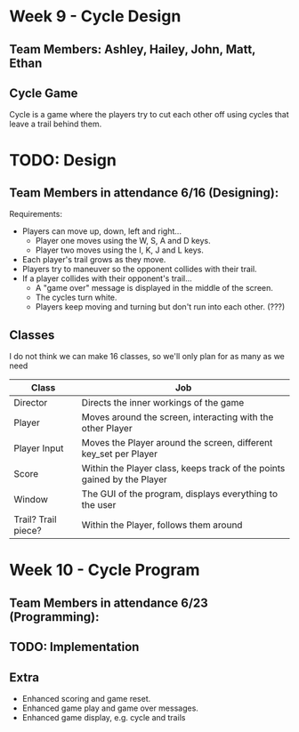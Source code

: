 # Week 9 - Cycle Design
## Team Members: Ashley, Hailey, John, Matt, Ethan

## Cycle Game
Cycle is a game where the players try to cut each other off using cycles that leave a trail behind them.

# TODO: Design
## Team Members in attendance 6/16 (Designing): 
Requirements:
- Players can move up, down, left and right...
  - Player one moves using the W, S, A and D keys.
  - Player two moves using the I, K, J and L keys.
- Each player's trail grows as they move.
- Players try to maneuver so the opponent collides with their trail.
- If a player collides with their opponent's trail...
  - A "game over" message is displayed in the middle of the screen.
  - The cycles turn white.
  - Players keep moving and turning but don't run into each other. (???)

## Classes
I do not think we can make 16 classes, so we'll only plan for as many as we need

| Class | Job |
| ----- | --- |
Director | Directs the inner workings of the game
Player | Moves around the screen, interacting with the other Player
Player Input | Moves the Player around the screen, different key_set per Player
Score | Within the Player class, keeps track of the points gained by the Player
Window | The GUI of the program, displays everything to the user
Trail? Trail piece? | Within the Player, follows them around

# Week 10 - Cycle Program
## Team Members in attendance 6/23 (Programming): 

## TODO: Implementation

## Extra
- Enhanced scoring and game reset.
- Enhanced game play and game over messages.
- Enhanced game display, e.g. cycle and trails
